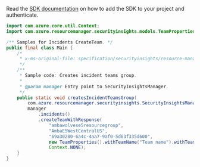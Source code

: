 Read the [SDK documentation](https://github.com/Azure/azure-sdk-for-java/blob/azure-resourcemanager-securityinsights_1.0.0-beta.3/sdk/securityinsights/azure-resourcemanager-securityinsights/README.md) on how to add the SDK to your project and authenticate.

```java
import com.azure.core.util.Context;
import com.azure.resourcemanager.securityinsights.models.TeamProperties;

/** Samples for Incidents CreateTeam. */
public final class Main {
    /*
     * x-ms-original-file: specification/securityinsights/resource-manager/Microsoft.SecurityInsights/preview/2022-01-01-preview/examples/incidents/CreateTeam.json
     */
    /**
     * Sample code: Creates incident teams group.
     *
     * @param manager Entry point to SecurityInsightsManager.
     */
    public static void createsIncidentTeamsGroup(
        com.azure.resourcemanager.securityinsights.SecurityInsightsManager manager) {
        manager
            .incidents()
            .createTeamWithResponse(
                "ambawolvese5resourcegroup",
                "AmbaE5WestCentralUS",
                "69a30280-6a4c-4aa7-9af0-5d63f335d600",
                new TeamProperties().withTeamName("Team name").withTeamDescription("Team description"),
                Context.NONE);
    }
}
```
